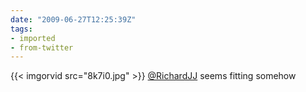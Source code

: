 ```yaml
---
date: "2009-06-27T12:25:39Z"
tags:
- imported
- from-twitter
---
```

{{< imgorvid src="8k7i0.jpg" >}}  [@RichardJJ](/twitter/#/RichardJJ) seems fitting somehow
